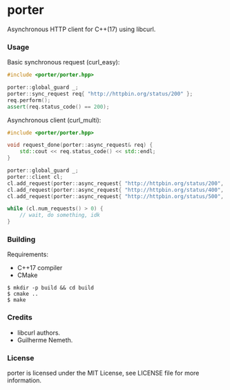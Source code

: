 # porter

Asynchronous HTTP client for C++(17) using libcurl.

### Usage

Basic synchronous request (curl_easy):

```c++
#include <porter/porter.hpp>

porter::global_guard _;
porter::sync_request req{ "http://httpbin.org/status/200" };
req.perform();
assert(req.status_code() == 200);
```

Asynchronous client (curl_multi):

```c++
#include <porter/porter.hpp>

void request_done(porter::async_request& req) {
    std::cout << req.status_code() << std::endl;
}

porter::global_guard _;
porter::client cl;
cl.add_request(porter::async_request{ "http://httpbin.org/status/200", request_done });
cl.add_request(porter::async_request{ "http://httpbin.org/status/400", request_done });
cl.add_request(porter::async_request{ "http://httpbin.org/status/500", request_done });

while (cl.num_requests() > 0) {
    // wait, do something, idk
}
```

### Building

Requirements:

- C++17 compiler
- CMake

```
$ mkdir -p build && cd build
$ cmake ..
$ make
```

### Credits

- libcurl authors.
- Guilherme Nemeth.

### License

porter is licensed under the MIT License, see LICENSE file for more information.
